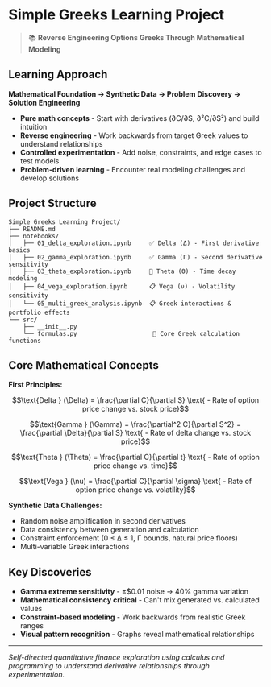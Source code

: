# Simple Greeks Learning Project

> 📚 **Reverse Engineering Options Greeks Through Mathematical Modeling**

## Learning Approach

**Mathematical Foundation → Synthetic Data → Problem Discovery → Solution Engineering**

- **Pure math concepts** - Start with derivatives (∂C/∂S, ∂²C/∂S²) and build intuition
- **Reverse engineering** - Work backwards from target Greek values to understand relationships  
- **Controlled experimentation** - Add noise, constraints, and edge cases to test models
- **Problem-driven learning** - Encounter real modeling challenges and develop solutions

## Project Structure

```
Simple Greeks Learning Project/
├── README.md
├── notebooks/
│   ├── 01_delta_exploration.ipynb     ✅ Delta (Δ) - First derivative basics
│   ├── 02_gamma_exploration.ipynb     ✅ Gamma (Γ) - Second derivative sensitivity  
│   ├── 03_theta_exploration.ipynb     🔄 Theta (Θ) - Time decay modeling
│   ├── 04_vega_exploration.ipynb      📋 Vega (ν) - Volatility sensitivity
│   └── 05_multi_greek_analysis.ipynb  📋 Greek interactions & portfolio effects
└── src/
    ├── __init__.py
    └── formulas.py                     🔄 Core Greek calculation functions
```

## Core Mathematical Concepts

**First Principles:**

$$\text{Delta } (\Delta) = \frac{\partial C}{\partial S} \text{ - Rate of option price change vs. stock price}$$

$$\text{Gamma } (\Gamma) = \frac{\partial^2 C}{\partial S^2} = \frac{\partial \Delta}{\partial S} \text{ - Rate of delta change vs. stock price}$$

$$\text{Theta } (\Theta) = \frac{\partial C}{\partial t} \text{ - Rate of option price change vs. time}$$

$$\text{Vega } (\nu) = \frac{\partial C}{\partial \sigma} \text{ - Rate of option price change vs. volatility}$$

**Synthetic Data Challenges:**
- Random noise amplification in second derivatives
- Data consistency between generation and calculation  
- Constraint enforcement (0 ≤ Δ ≤ 1, Γ bounds, natural price floors)
- Multi-variable Greek interactions

## Key Discoveries

- **Gamma extreme sensitivity** - ±$0.01 noise → 40% gamma variation
- **Mathematical consistency critical** - Can't mix generated vs. calculated values
- **Constraint-based modeling** - Work backwards from realistic Greek ranges
- **Visual pattern recognition** - Graphs reveal mathematical relationships

---

*Self-directed quantitative finance exploration using calculus and programming to understand derivative relationships through experimentation.*
